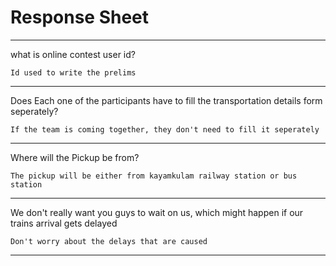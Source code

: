 # Response Sheet

-----------------------------------------------------------
what is online contest user id?

`Id used to write the prelims`

-----------------------------------------------------------

Does Each one of the participants have to fill the transportation details form seperately?

`If the team is coming together, they don't need to fill it seperately`
 
-----------------------------------------------------------

Where will the Pickup be from?

`The pickup will be either from kayamkulam railway station or bus station`

-----------------------------------------------------------

We don't really want you guys to wait on us, which might happen if our trains arrival gets delayed

`Don't worry about the delays that are caused`

-----------------------------------------------------------
